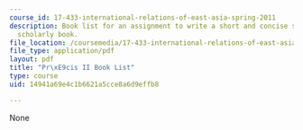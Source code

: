 ```yaml
---
course_id: 17-433-international-relations-of-east-asia-spring-2011
description: Book list for an assignment to write a short and concise summary of a
  scholarly book.
file_location: /coursemedia/17-433-international-relations-of-east-asia-spring-2011/14941a69e4c1b6621a5cce8a6d9effb8_MIT17_433S11_precisII.pdf
file_type: application/pdf
layout: pdf
title: "Pr\xE9cis II Book List"
type: course
uid: 14941a69e4c1b6621a5cce8a6d9effb8

---
```

None